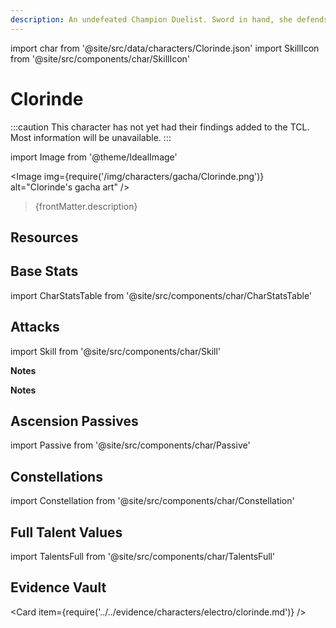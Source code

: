 ```yaml
---
description: An undefeated Champion Duelist. Sword in hand, she defends justice in the Court of Fontaine.
---
```


import char from '@site/src/data/characters/Clorinde.json'
import SkillIcon from '@site/src/components/char/SkillIcon'

# Clorinde

<!-- Remove this warning when adding the basic mechs ticket -->
:::caution
This character has not yet had their findings added to the TCL. Most information will be unavailable.
:::


import Image from '@theme/IdealImage'

<Image img={require('/img/characters/gacha/Clorinde.png')} alt="Clorinde's gacha art" />
<blockquote>{frontMatter.description}</blockquote>

## Resources


## Base Stats

import CharStatsTable from '@site/src/components/char/CharStatsTable'

<CharStatsTable char={char} />

## Attacks

import Skill from '@site/src/components/char/Skill'

<Tabs queryString="ability">
<TabItem value='na' label='Normal Attacks'>
<SkillIcon char={char} skill='na' />
<div class='talent-columns'>
<Skill char={char} skill='na' sectionFilter='Normal Attack' />

</div>
<div class='talent-columns'>
<Skill char={char} skill='na' sectionFilter='Charged Attack' />


</div>
<div class='talent-columns'>
<Skill char={char} skill='na' sectionFilter='Plunging Attack' />


</div>

<!--
**Notes**

* MV/s are calculated using the shortest possible frames without any animation cancels, for different cancels see [below](#frames).

-->

</TabItem>

<TabItem value='e' label='Skill'>
<SkillIcon char={char} skill='e' />
<div class='talent-columns'>
<Skill char={char} skill='e' />


</div>

**Notes**


</TabItem>

<TabItem value='q' label='Burst'>
<SkillIcon char={char} skill='q' />
<div class='talent-columns'>
<Skill char={char} skill='q'/>

</div>

**Notes**


</TabItem>
</Tabs>

<!--
## Frames

import charFrames from '@site/src/data/frames/Clorinde.json'
import Frames from '@site/src/components/char/Frames'

<Frames data={charFrames} />
-->

## Ascension Passives

import Passive from '@site/src/components/char/Passive'

<Tabs queryString="passive">
<TabItem value='passive' label='Passive'>
<Passive char={char} passive={2} />
</TabItem>

<TabItem value='a1' label='Ascension 1'>
<Passive char={char} passive={0} />
</TabItem>

<TabItem value="a4" label="Ascension 4">
<Passive char={char} passive={1} />
</TabItem>
</Tabs>

## Constellations

import Constellation from '@site/src/components/char/Constellation'

<Tabs queryString="constellation">
<TabItem value='c1' label='C1'>
<Constellation char={char} constellation={1} />
</TabItem>

<TabItem value='c2' label='C2'>
<Constellation char={char} constellation={2} />
</TabItem>

<TabItem value='c3' label='C3'>
<Constellation char={char} constellation={3} />
</TabItem>

<TabItem value='c4' label='C4'>
<Constellation char={char} constellation={4} />
</TabItem>

<TabItem value='c5' label='C5'>
<Constellation char={char} constellation={5} />
</TabItem>

<TabItem value='c6' label='C6'>
<Constellation char={char} constellation={6} />
</TabItem>
</Tabs>

## Full Talent Values

import TalentsFull from '@site/src/components/char/TalentsFull'

<TalentsFull char={char}/>

## Evidence Vault

<Card item={require('../../evidence/characters/electro/clorinde.md')} />
